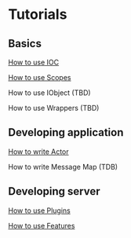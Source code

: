 # Tutorials

## Basics

[How to use IOC](IOCExample.html)

[How to use Scopes](ScopeExample.html)

How to use IObject (TBD)

How to use Wrappers (TBD)

## Developing application

[How to write Actor](ActorExample.html)

How to write Message Map (TDB)

## Developing server

[How to use Plugins](PluginExample.html)

[How to use Features](FeatureExample.html)
